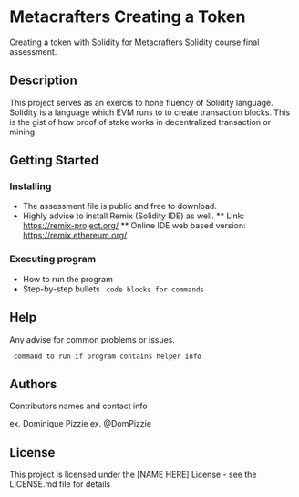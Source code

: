 # Metacrafters Creating a Token
Creating a token with Solidity for Metacrafters Solidity course final assessment.

## Description
This project serves as an exercis to hone fluency of Solidity language.
Solidity is a language which EVM runs to to create transaction blocks.
This is the gist of how proof of stake works in decentralized transaction or mining. 

## Getting Started
### Installing
* The assessment file is public and free to download.
* Highly advise to install Remix (Solidity IDE) as well.
** Link: https://remix-project.org/
** Online IDE web based version: https://remix.ethereum.org/
### Executing program
* How to run the program
* Step-by-step bullets
``` code blocks for commands```

## Help
Any advise for common problems or issues.

``` command to run if program contains helper info```
## Authors
Contributors names and contact info

ex. Dominique Pizzie
ex. @DomPizzie

## License
This project is licensed under the [NAME HERE] License - see the LICENSE.md file for details
